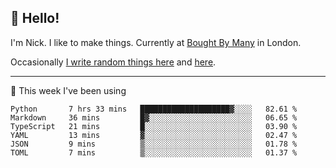 ## 👋 Hello! 

I'm Nick. I like to make things. Currently at [Bought By Many](https://boughtbymany.com) in London.

Occasionally [I write random things here](https://nicksnell.com) and [here](https://twitter.com/nicksnell).

-------

🚀 This week I've been using

<!--START_SECTION:waka-->

```text
Python       7 hrs 33 mins   ████████████████████▓░░░░   82.61 %
Markdown     36 mins         █▓░░░░░░░░░░░░░░░░░░░░░░░   06.65 %
TypeScript   21 mins         █░░░░░░░░░░░░░░░░░░░░░░░░   03.90 %
YAML         13 mins         ▓░░░░░░░░░░░░░░░░░░░░░░░░   02.47 %
JSON         9 mins          ▒░░░░░░░░░░░░░░░░░░░░░░░░   01.78 %
TOML         7 mins          ▒░░░░░░░░░░░░░░░░░░░░░░░░   01.37 %
```

<!--END_SECTION:waka-->
